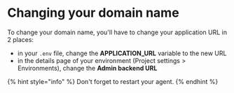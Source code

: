 # Changing your domain name

To change your domain name, you'll have to change your application URL in 2 places:

* in your `.env` file, change the **APPLICATION\_URL** variable to the new URL
* in the details page of your environment (Project settings > Environments), change the **Admin backend URL**

{% hint style="info" %}
Don't forget to restart your agent.
{% endhint %}
